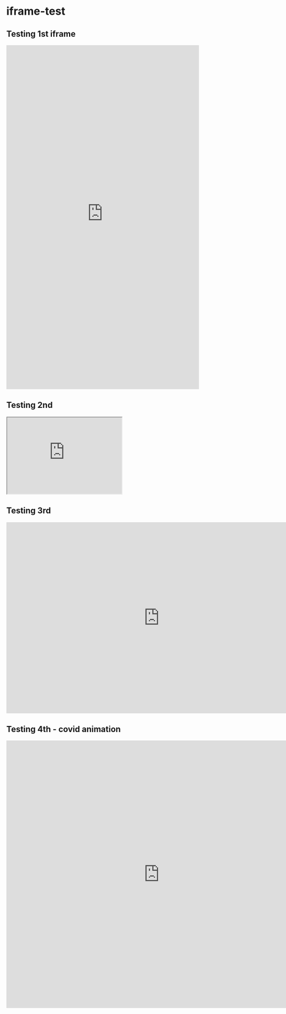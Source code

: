 # iframe-test

## Testing 1st iframe
<iframe src="https://alejandrokennedy.github.io/mapbox-scrollytelling-test/" name="alextest" scrolling="Yes" height="900" width="100%" style="border: none;"></iframe>

## Testing 2nd
<iframe id="inlineFrameExample"
    title="Inline Frame Example"
    width="300"
    height="200"
    src="https://www.openstreetmap.org/export/embed.html?bbox=-0.004017949104309083%2C51.47612752641776%2C0.00030577182769775396%2C51.478569861898606&layer=mapnik">
</iframe>

## Testing 3rd
<iframe src="https://alejandrokennedy.github.io/mapbox-scrollytelling-test/"
    width="800"
    height="500"
    frameborder="0">
  </iframe>

## Testing 4th - covid animation
<iframe src="https://alejandrokennedy.github.io/covid-animation/"
    width="800"
    height="700"
    frameborder="0">
  </iframe>
